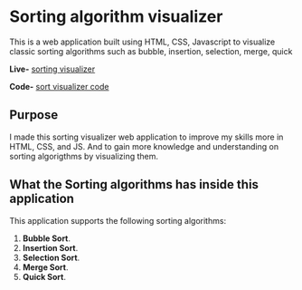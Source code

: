 # Sorting algorithm visualizer

This is a web application built using HTML, CSS, Javascript to visualize classic sorting algorithms such as bubble, insertion, selection, merge, quick 

**Live-** [sorting visualizer](https://sortingvisualizerbytina.netlify.app/) 

**Code-** [sort visualizer code](https://github.com/tinachelwanii/sortingvisualizer)

## Purpose

I made this sorting visualizer web application to improve my skills more in
HTML, CSS, and JS. And to gain more knowledge and understanding on sorting algorigthms by visualizing them.

## What the Sorting algorithms has inside this application

This application supports the following sorting algorithms:

1. **Bubble Sort**.
2. **Insertion Sort**.
3. **Selection Sort**.
4. **Merge Sort**.
5. **Quick Sort**.
